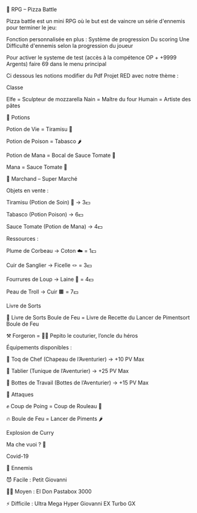 🍕 RPG – Pizza Battle

Pizza battle est un mini RPG où le but est de vaincre un série d'ennemis pour terminer le jeu:

Fonction personnalisée en plus :
Système de progression
Du scoring
Une Difficulté d'ennemis selon la progression du joueur

Pour activer le systeme de test (accès à la compétence OP + +9999 Argents) faire 69 dans le menu principal

Ci dessous les notions modifier du Pdf Projet RED avec notre thème :

Classe

Elfe = Sculpteur de mozzarella
Nain = Maître du four
Humain = Artiste des pâtes



🧪 Potions

Potion de Vie = Tiramisu 🍰

Potion de Poison = Tabasco 🌶️

Potion de Mana = Bocal de Sauce Tomate 🫙


Mana = Sauce Tomate 🍅

🛒 Marchand – Super Marché

Objets en vente :

Tiramisu (Potion de Soin) 🍰 → 3💵

Tabasco (Potion Poison) → 6💵

Sauce Tomate (Potion de Mana) → 4💵



Ressources :

Plume de Corbeau → Coton ☁️ = 1💵 

Cuir de Sanglier → Ficelle 🪢 = 3💵

Fourrures de Loup → Laine 🧶 = 4💵

Peau de Troll → Cuir 🟫 = 7💵



 Livre de Sorts 

📖 Livre de Sorts Boule de Feu = Livre de Recette du Lancer de Pimentsort Boule de Feu



⚒️ Forgeron = 👨‍🏭 Pepito le couturier, l’oncle du héros



Équipements disponibles :

🎩 Toq de Chef (Chapeau de l’Aventurier) → +10 PV Max

👕 Tablier (Tunique de l’Aventurier) → +25 PV Max

👢 Bottes de Travail (Bottes de l’Aventurier) → +15 PV Max



🥊 Attaques

✊ Coup de Poing = Coup de Rouleau 🥖

🔥 Boule de Feu = Lancer de Piments 🌶️

Explosion de Curry

Ma che vuoi ? 🤌

Covid-19



👾 Ennemis

😈 Facile : Petit Giovanni

🤖🍝 Moyen : El Don Pastabox 3000

⚡ Difficile : Ultra Mega Hyper Giovanni EX Turbo GX








